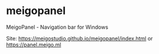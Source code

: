# meigopanel
MeigoPanel - Navigation bar for Windows

Site:
https://meigostudio.github.io/meigopanel/index.html
or
https://panel.meigo.ml
